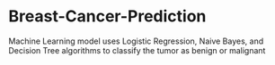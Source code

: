 # Breast-Cancer-Prediction
Machine Learning model uses Logistic Regression, Naive Bayes, and Decision Tree algorithms to classify the tumor as benign or malignant
